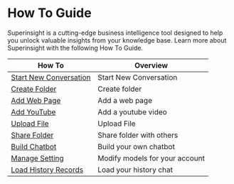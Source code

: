 # How To Guide

Superinsight is a cutting-edge business intelligence tool designed to help you unlock valuable insights from your knowledge base.
Learn more about Superinsight with the following How To Guide.

| How To                                    | Overview                       |
| ---------------------------------         | ------------------------------ |
| [Start New Conversation](new-conversation)| Start New Conversation         |
| [Create Folder](folder-create)            | Create folder                  |
| [Add Web Page](file-link)                 | Add a web page                 |
| [Add YouTube ](file-youtube)              | Add a youtube video            |
| [Upload File](file-upload)                | Upload File                    |
| [Share Folder ](folder-share)             | Share folder with others       |
| [Build Chatbot ](chatbot-build)           | Build your own chatbot         |
| [Manage Setting ](setting-manage)         | Modify models for your account |
| [Load History Records ](history)          | Load your history chat         |

